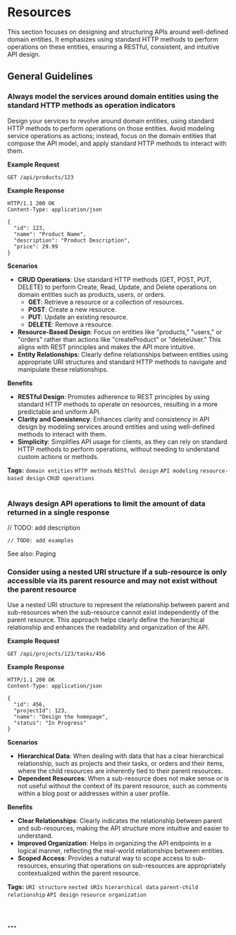 # Resources
This section focuses on designing and structuring APIs around well-defined domain entities. It emphasizes using standard HTTP
methods to perform operations on these entities, ensuring a RESTful, consistent, and intuitive API design.

## General Guidelines


### Always model the services around domain entities using the standard HTTP methods as operation indicators
Design your services to revolve around domain entities, using standard HTTP methods to perform operations on those
entities. Avoid modeling service operations as actions; instead, focus on the domain entities that compose the
API model, and apply standard HTTP methods to interact with them.

**Example Request**
```http
GET /api/products/123
```

**Example Response**
```http
HTTP/1.1 200 OK
Content-Type: application/json

{
  "id": 123,
  "name": "Product Name",
  "description": "Product Description",
  "price": 29.99
}
```

**Scenarios**
- **CRUD Operations**: Use standard HTTP methods (GET, POST, PUT, DELETE) to perform Create, Read, Update, and Delete operations on domain entities such as products, users, or orders.
  - **GET**: Retrieve a resource or a collection of resources.
  - **POST**: Create a new resource.
  - **PUT**: Update an existing resource.
  - **DELETE**: Remove a resource.
- **Resource-Based Design**: Focus on entities like "products," "users," or "orders" rather than actions like "createProduct" or "deleteUser." This aligns with REST principles and makes the API more intuitive.
- **Entity Relationships**: Clearly define relationships between entities using appropriate URI structures and standard HTTP methods to navigate and manipulate these relationships.

**Benefits**
- **RESTful Design**: Promotes adherence to REST principles by using standard HTTP methods to operate on resources, resulting in a more predictable and uniform API.
- **Clarity and Consistency**: Enhances clarity and consistency in API design by modeling services around entities and using well-defined methods to interact with them.
- **Simplicity**: Simplifies API usage for clients, as they can rely on standard HTTP methods to perform operations, without needing to understand custom actions or methods.

**Tags:** `domain entities` `HTTP methods` `RESTful design` `API modeling` `resource-based design` `CRUD operations`
<br><br>


### Always design API operations to limit the amount of data returned in a single response

// TODO: add description

```http
// TODO: add examples
```

See also: Paging
<br>


### Consider using a nested URI structure if a sub-resource is only accessible via its parent resource and may not exist without the parent resource
Use a nested URI structure to represent the relationship between parent and sub-resources when the sub-resource cannot
exist independently of the parent resource. This approach helps clearly define the hierarchical relationship and enhances
the readability and organization of the API.

**Example Request**
```http
GET /api/projects/123/tasks/456
```

**Example Response**
```http
HTTP/1.1 200 OK
Content-Type: application/json

{
  "id": 456,
  "projectId": 123,
  "name": "Design the homepage",
  "status": "In Progress"
}
```

**Scenarios**
- **Hierarchical Data**: When dealing with data that has a clear hierarchical relationship, such as projects and their tasks, or orders and their items, where the child resources are inherently tied to their parent resources.
- **Dependent Resources**: When a sub-resource does not make sense or is not useful without the context of its parent resource, such as comments within a blog post or addresses within a user profile.

**Benefits**
- **Clear Relationships**: Clearly indicates the relationship between parent and sub-resources, making the API structure more intuitive and easier to understand.
- **Improved Organization**: Helps in organizing the API endpoints in a logical manner, reflecting the real-world relationships between entities.
- **Scoped Access**: Provides a natural way to scope access to sub-resources, ensuring that operations on sub-resources are appropriately contextualized within the parent resource.

**Tags:** `URI structure` `nested URIs` `hierarchical data` `parent-child relationship` `API design` `resource organization`
<br><br>



## ...